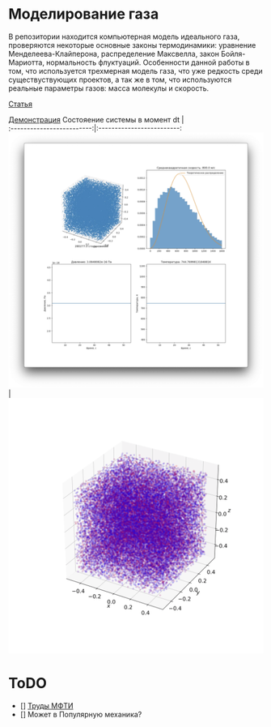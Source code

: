 # Моделирование газа 
В репозитории находится компьютерная модель идеального газа, проверяются некоторые основные законы термодинамики: уравнение Менделеева-Клайперона, распределение Максвелла, закон Бойля-Мариотта, нормальность флуктуаций.
Особенности данной работы в том, что используется трехмерная модель газа, что уже редкость среди существуствующих проектов, а так же в том, что используются реальные параметры газов: масса молекулы и скорость.

[Статья](https://github.com/pilot7747/physicsSimulation/blob/master/report/report.pdf)

[Демонстрация](https://www.youtube.com/watch?v=4M_ZC6nT7mI)
Состояение системы в момент dt |  
:-------------------------:|:-------------------------:
![](./report/Materials/graphs/ui.png)  |  ![](./report/Materials/graphs/particles-1.png)

# ToDO
- [] [Труды МФТИ](https://mipt.ru/science/trudy/priyom_new/)
- []  Может в Популярную механика?
